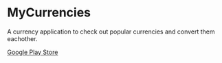 # MyCurrencies

A currency application to check out popular currencies and convert them eachother.

<a href="https://play.google.com/store/apps/details?id=mustafaozhan.github.com.mycurrencies">Google Play Store</a>


